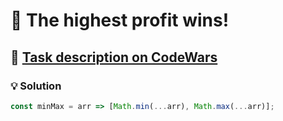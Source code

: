 # 📝 The highest profit wins!

## 🔗 [Task description on CodeWars](https://www.codewars.com/kata/559590633066759614000063)

### 💡 Solution

```javascript
const minMax = arr => [Math.min(...arr), Math.max(...arr)];
```
